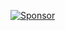 [![Sponsor](https://img.shields.io/badge/Sponsor-%E2%9D%A4-lightgrey?logo=github)](https://github.com/sponsors/DevdotSP)
